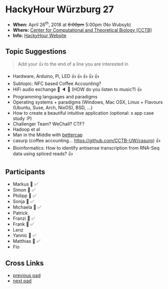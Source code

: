 # HackyHour Würzburg 27
 - **When:** April 26<sup>th</sup>, 2018 at ~~6:00pm~~ 5:00pm (No Wubsyb)
 - **Where:** [Center for Computational and Theoretical Biology (CCTB)](https://www.google.de/maps/search/cctb/@49.7850979,9.9030254,12z)
 - **Info:** [HackyHour Website](http://hackyhour.github.io/Wuerzburg/)

## Topic Suggestions
> Add your :+1: to the end of a line you are interested in
 - Hardware, Arduino, Pi, LED :+1: :+1: :+1: :+1: :+1: 
 - Subtopic: NFC based Coffee Accounting?
 - HiFi audio exchange :microphone: :speaker: :musical_note: (HOW do you listen to music?) :+1:
 - Programming languages and paradigms
 - Operating systems + paradigms (Windows, Mac OSX, Linux + Flavours (Ubuntu, Suse, Arch, NixOS), BSD, ...)
 - How to create a beautiful intuitive application (optional: x app case study :P) 
 - Challenger Team? WeChall? CTF?
 - Hadoop et al
 - Man in the Middle with [bettercap](https://www.bettercap.org/)
 - casurp (coffee accounting... https://github.com/CCTB-UW/casurp) :+1:
 - Bioinformatics: How to identify antisense transcription from RNA-Seq data using spliced reads? :+1:
 
 
## Participants
 - Markus :pizza: :white_check_mark: 
 - Simon :pizza: :white_check_mark: 
 - Philipp :pizza: :white_check_mark: 
 - Sonja :pizza: :white_check_mark: 
 - Michaela :pizza: :white_check_mark: 
 - Patrick
 - Franzi :pizza: :white_check_mark: 
 - Frank :pizza: :white_check_mark: 
 - Lenz
 - Yannic :pizza: :white_check_mark: 
 - Matthias :pizza: :white_check_mark: 
 - Flo

## Cross Links
 - [previous pad](https://hackmd.io/y5DmUDRBR82F_BIuMIJKiA)
 - [next pad](https://hackmd.io/-I6i6CsKRxqv1gyrLRcHVg)
